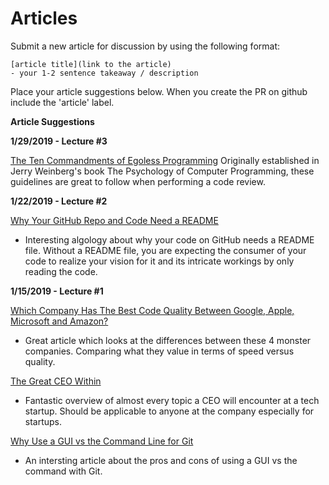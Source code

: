 # Articles

Submit a new article for discussion by using the following format:

```
[article title](link to the article)
- your 1-2 sentence takeaway / description
```

Place your article suggestions below.  When you create the PR on github include the 'article' label.

**Article Suggestions**


**1/29/2019 - Lecture #3**

[The Ten Commandments of Egoless Programming](https://blog.codinghorror.com/the-ten-commandments-of-egoless-programming/)
Originally established in Jerry Weinberg's book The Psychology of Computer Programming, these guidelines are great to follow when performing a code review.

**1/22/2019 - Lecture #2**

[Why Your GitHub Repo and Code Need a README](https://blogs.cisco.com/developer/your_repo_readme)
- Interesting algology about why your code on GitHub needs a README file. Without a README file, you are expecting the consumer of your code to realize your vision for it and its intricate workings by only reading the code.

**1/15/2019 - Lecture #1**

[Which Company Has The Best Code Quality Between Google, Apple, Microsoft and Amazon?](https://www.forbes.com/sites/quora/2019/01/02/which-company-has-the-best-code-quality-between-google-apple-microsoft-and-amazon/#518d8c49d4e7)
- Great article which looks at the differences between these 4 monster companies.  Comparing what they value in terms of speed versus quality.

[The Great CEO Within](https://docs.google.com/document/d/1ZJZbv4J6FZ8Dnb0JuMhJxTnwl-dwqx5xl0s65DE3wO8/preview#)
- Fantastic overview of almost every topic a CEO will encounter at a tech startup.  Should be applicable to anyone at the company especially for startups.

[Why Use a GUI vs the Command Line for Git](codehangar.io/git-gui-vs-command-line/)
- An intersting article about the pros and cons of using a GUI vs the command with Git.